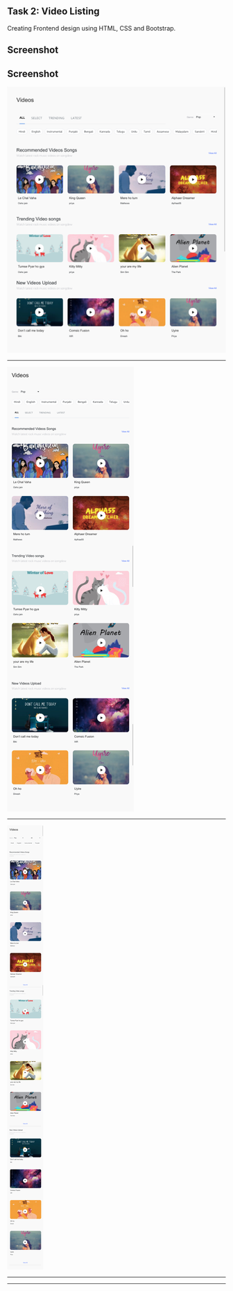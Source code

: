## Task 2: Video Listing

Creating Frontend design using HTML, CSS and Bootstrap.

## Screenshot

## Screenshot

<img src="../Readme-Images/task2-desktop.png" />

---

<img src="../Readme-Images/task2-tab.png" />

---

<img src="../Readme-Images/task2-mobile.png" />

---
---